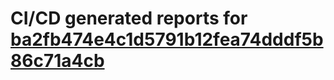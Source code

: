 # CI/CD generated reports for [ba2fb474e4c1d5791b12fea74dddf5b86c71a4cb](https://github.com/hydephp/develop/commit/ba2fb474e4c1d5791b12fea74dddf5b86c71a4cb)
